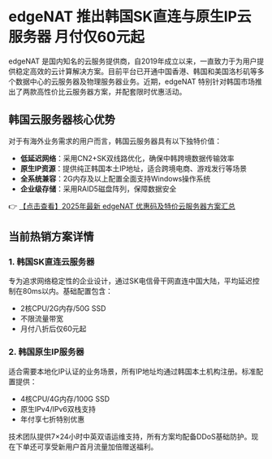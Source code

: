 # edgeNAT 推出韩国SK直连与原生IP云服务器 月付仅60元起

edgeNAT 是国内知名的云服务提供商，自2019年成立以来，一直致力于为用户提供稳定高效的云计算解决方案。目前平台已开通中国香港、韩国和美国洛杉矶等多个数据中心的云服务器及物理服务器业务。近期，edgeNAT 特别针对韩国市场推出了两款高性价比云服务器方案，并配套限时优惠活动。

## 韩国云服务器核心优势

对于有海外业务需求的用户而言，韩国云服务器具有以下独特价值：
- **低延迟网络**：采用CN2+SK双线路优化，确保中韩跨境数据传输效率
- **原生IP资源**：提供纯正韩国本土IP地址，适合跨境电商、游戏发行等场景
- **全系统兼容**：2G内存及以上配置全面支持Windows操作系统
- **企业级存储**：采用RAID5磁盘阵列，保障数据安全

👉 [【点击查看】2025年最新 edgeNAT 优惠码及特价云服务器方案汇总](https://bit.ly/edgenat)

## 当前热销方案详情

### 1. 韩国SK直连云服务器
专为追求网络稳定性的企业设计，通过SK电信骨干网直连中国大陆，平均延迟控制在80ms以内。基础配置包含：
- 2核CPU/2G内存/50G SSD
- 不限流量带宽
- 月付八折后仅60元起

### 2. 韩国原生IP服务器
适合需要本地化IP认证的业务场景，所有IP地址均通过韩国本土机构注册。标准配置提供：
- 4核CPU/4G内存/100G SSD
- 原生IPv4/IPv6双栈支持
- 年付享七折特别优惠

技术团队提供7×24小时中英双语运维支持，所有方案均配备DDoS基础防护。现在下单还可享受新用户首月流量加倍赠送福利。